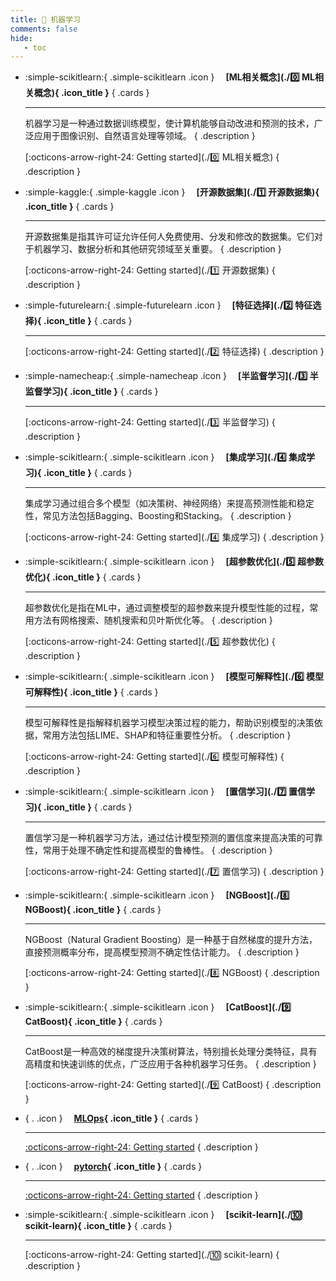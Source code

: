 ```yaml
---
title: 👺 机器学习
comments: false
hide:
   - toc
---
```


<div class="grid cards index-info" markdown>

-   :simple-scikitlearn:{ .simple-scikitlearn .icon } &ensp;&ensp;__[ML相关概念](./0️⃣ ML相关概念){ .icon_title }__
{ .cards }

	---

	机器学习是一种通过数据训练模型，使计算机能够自动改进和预测的技术，广泛应用于图像识别、自然语言处理等领域。
{ .description }

	[:octicons-arrow-right-24: Getting started](./0️⃣ ML相关概念)
{ .description }

-   :simple-kaggle:{ .simple-kaggle .icon } &ensp;&ensp;__[开源数据集](./1️⃣ 开源数据集){ .icon_title }__
{ .cards }

	---

	开源数据集是指其许可证允许任何人免费使用、分发和修改的数据集。它们对于机器学习、数据分析和其他研究领域至关重要。
{ .description }

	[:octicons-arrow-right-24: Getting started](./1️⃣ 开源数据集)
{ .description }

-   :simple-futurelearn:{ .simple-futurelearn .icon } &ensp;&ensp;__[特征选择](./2️⃣ 特征选择){ .icon_title }__
{ .cards }

	---

	

	[:octicons-arrow-right-24: Getting started](./2️⃣ 特征选择)
{ .description }

-   :simple-namecheap:{ .simple-namecheap .icon } &ensp;&ensp;__[半监督学习](./3️⃣ 半监督学习){ .icon_title }__
{ .cards }

	---

	

	[:octicons-arrow-right-24: Getting started](./3️⃣ 半监督学习)
{ .description }

-   :simple-scikitlearn:{ .simple-scikitlearn .icon } &ensp;&ensp;__[集成学习](./4️⃣ 集成学习){ .icon_title }__
{ .cards }

	---

	集成学习通过组合多个模型（如决策树、神经网络）来提高预测性能和稳定性，常见方法包括Bagging、Boosting和Stacking。
{ .description }

	[:octicons-arrow-right-24: Getting started](./4️⃣ 集成学习)
{ .description }

-   :simple-scikitlearn:{ .simple-scikitlearn .icon } &ensp;&ensp;__[超参数优化](./5️⃣ 超参数优化){ .icon_title }__
{ .cards }

	---

	超参数优化是指在ML中，通过调整模型的超参数来提升模型性能的过程，常用方法有网格搜索、随机搜索和贝叶斯优化等。
{ .description }

	[:octicons-arrow-right-24: Getting started](./5️⃣ 超参数优化)
{ .description }

-   :simple-scikitlearn:{ .simple-scikitlearn .icon } &ensp;&ensp;__[模型可解释性](./6️⃣ 模型可解释性){ .icon_title }__
{ .cards }

	---

	模型可解释性是指解释机器学习模型决策过程的能力，帮助识别模型的决策依据，常用方法包括LIME、SHAP和特征重要性分析。
{ .description }

	[:octicons-arrow-right-24: Getting started](./6️⃣ 模型可解释性)
{ .description }

-   :simple-scikitlearn:{ .simple-scikitlearn .icon } &ensp;&ensp;__[置信学习](./7️⃣ 置信学习){ .icon_title }__
{ .cards }

	---

	置信学习是一种机器学习方法，通过估计模型预测的置信度来提高决策的可靠性，常用于处理不确定性和提高模型的鲁棒性。
{ .description }

	[:octicons-arrow-right-24: Getting started](./7️⃣ 置信学习)
{ .description }

-   :simple-scikitlearn:{ .simple-scikitlearn .icon } &ensp;&ensp;__[NGBoost](./8️⃣ NGBoost){ .icon_title }__
{ .cards }

	---

	NGBoost（Natural Gradient Boosting）是一种基于自然梯度的提升方法，直接预测概率分布，提高模型预测不确定性估计能力。
{ .description }

	[:octicons-arrow-right-24: Getting started](./8️⃣ NGBoost)
{ .description }

-   :simple-scikitlearn:{ .simple-scikitlearn .icon } &ensp;&ensp;__[CatBoost](./9️⃣ CatBoost){ .icon_title }__
{ .cards }

	---

	CatBoost是一种高效的梯度提升决策树算法，特别擅长处理分类特征，具有高精度和快速训练的优点，广泛应用于各种机器学习任务。
{ .description }

	[:octicons-arrow-right-24: Getting started](./9️⃣ CatBoost)
{ .description }

-   { . .icon } &ensp;&ensp;__[MLOps](./MLOps){ .icon_title }__
{ .cards }

	---

	

	[:octicons-arrow-right-24: Getting started](./MLOps)
{ .description }

-   { . .icon } &ensp;&ensp;__[pytorch](./pytorch){ .icon_title }__
{ .cards }

	---

	

	[:octicons-arrow-right-24: Getting started](./pytorch)
{ .description }

-   :simple-scikitlearn:{ .simple-scikitlearn .icon } &ensp;&ensp;__[scikit-learn](./🔟 scikit-learn){ .icon_title }__
{ .cards }

	---

	

	[:octicons-arrow-right-24: Getting started](./🔟 scikit-learn)
{ .description }

</div>